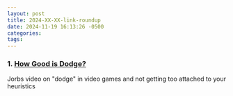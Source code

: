 ```yaml
---
layout: post
title: 2024-XX-XX-link-roundup
date: 2024-11-19 16:13:26 -0500
categories: 
tags:
---
```

### 1. [How Good is Dodge?](https://www.youtube.com/watch?v=dG5lwVF6DoM)

Jorbs video on "dodge" in video games and not getting too attached to your heuristics